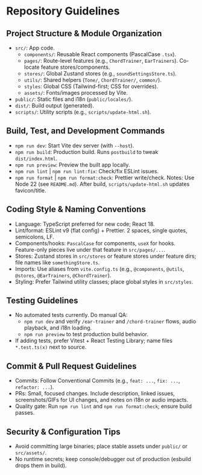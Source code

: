 # Repository Guidelines

## Project Structure & Module Organization
- `src/`: App code.
  - `components/`: Reusable React components (PascalCase `.tsx`).
  - `pages/`: Route-level features (e.g., `ChordTrainer`, `EarTrainers`). Co-locate feature stores/components.
  - `stores/`: Global Zustand stores (e.g., `soundSettingsStore.ts`).
  - `utils/`: Shared helpers (`Tone/`, `ChordTrainer/`, `common/`).
  - `styles`: Global CSS (Tailwind-first; CSS for overrides).
  - `assets/`: Fonts/images processed by Vite.
- `public/`: Static files and i18n (`public/locales/`).
- `dist/`: Build output (generated).
- `scripts/`: Utility scripts (e.g., `scripts/update-html.sh`).

## Build, Test, and Development Commands
- `npm run dev`: Start Vite dev server (with `--host`).
- `npm run build`: Production build. Runs `postbuild` to tweak `dist/index.html`.
- `npm run preview`: Preview the built app locally.
- `npm run lint` | `npm run lint:fix`: Check/fix ESLint issues.
- `npm run format` | `npm run format:check`: Prettier write/check.
Notes: Use Node 22 (see `README.md`). After build, `scripts/update-html.sh` updates favicon/title.

## Coding Style & Naming Conventions
- Language: TypeScript preferred for new code; React 18.
- Lint/format: ESLint v9 (flat config) + Prettier. 2 spaces, single quotes, semicolons, LF.
- Components/hooks: `PascalCase` for components, `useX` for hooks. Feature-only pieces live under that feature in `src/pages/...`.
- Stores: Zustand stores in `src/stores` or feature stores under feature dirs; file names like `somethingStore.ts`.
- Imports: Use aliases from `vite.config.ts` (e.g., `@components`, `@utils`, `@stores`, `@EarTrainers`, `@ChordTrainer`).
- Styling: Prefer Tailwind utility classes; place global styles in `src/styles`.

## Testing Guidelines
- No automated tests currently. Do manual QA:
  - `npm run dev` and verify `/ear-trainer` and `/chord-trainer` flows, audio playback, and i18n loading.
  - `npm run preview` to test production build behavior.
- If adding tests, prefer Vitest + React Testing Library; name files `*.test.ts(x)` next to source.

## Commit & Pull Request Guidelines
- Commits: Follow Conventional Commits (e.g., `feat: ...`, `fix: ...`, `refactor: ...`).
- PRs: Small, focused changes. Include description, linked issues, screenshots/GIFs for UI changes, and notes on i18n or audio impacts.
- Quality gate: Run `npm run lint` and `npm run format:check`; ensure build passes.

## Security & Configuration Tips
- Avoid committing large binaries; place stable assets under `public/` or `src/assets/`.
- No runtime secrets; keep console/debugger out of production (esbuild drops them in build).
